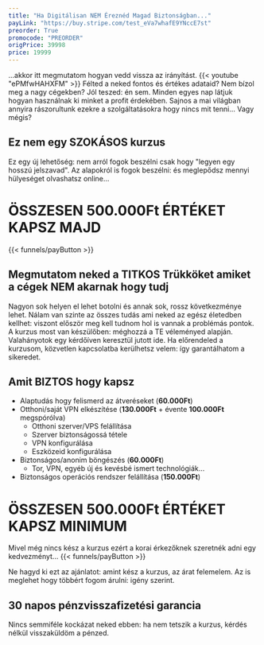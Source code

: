 ```yaml
---
title: "Ha Digitálisan NEM Éreznéd Magad Biztonságban..."
payLink: "https://buy.stripe.com/test_eVa7whafE9YNccE7st"
preorder: True
promocode: "PREORDER"
origPrice: 39998
price: 19999
---
```

...akkor itt megmutatom hogyan vedd vissza az irányítást.
{{< youtube "ePMfwHAHXFM" >}}
Félted a neked fontos és értékes adataid? Nem bízol meg a nagy cégekben? Jól teszed: én sem. Minden egyes nap látjuk hogyan használnak ki minket a profit érdekében. Sajnos a mai világban annyira rászorultunk ezekre a szolgáltatásokra hogy nincs mit tenni... Vagy mégis?

## Ez nem egy SZOKÁSOS kurzus
Ez egy új lehetőség: nem arról fogok beszélni csak hogy "legyen egy hosszú jelszavad". Az alapokról is fogok beszélni: és meglepődsz mennyi hülyeséget olvashatsz online...

# ÖSSZESEN 500.000Ft ÉRTÉKET KAPSZ MAJD
{{< funnels/payButton >}}

## Megmutatom neked a TITKOS Trükköket amiket a cégek NEM akarnak hogy tudj
Nagyon sok helyen el lehet botolni és annak sok, rossz következménye lehet. Nálam van szinte az összes tudás ami neked az egész életedben kellhet: viszont először meg kell tudnom hol is vannak a problémás pontok. A kurzus most van készülőben: méghozzá a TE véleményed alapján. Valahányotok egy kérdőíven keresztül jutott ide. Ha előrendeled a kurzusom, közvetlen kapcsolatba kerülhetsz velem: így garantálhatom a sikeredet.

## Amit BIZTOS hogy kapsz
- Alaptudás hogy felismerd az átveréseket (**60.000Ft**)
- Otthoni/saját VPN elkészítése (**130.000Ft** + évente **100.000Ft** megspórólva)
    - Otthoni szerver/VPS felállítása
    - Szerver biztonságossá tétele
    - VPN konfigurálása
    - Eszközeid konfigurálása
- Biztonságos/anonim böngészés (**60.000Ft**)
    - Tor, VPN, egyéb új és kevésbé ismert technológiák...
- Biztonságos operációs rendszer felállítása (**150.000Ft**)

# ÖSSZESEN 500.000Ft ÉRTÉKET KAPSZ MINIMUM
Mivel még nincs kész a kurzus ezért a korai érkezőknek szeretnék adni egy kedvezményt...
{{< funnels/payButton >}}

Ne hagyd ki ezt az ajánlatot: amint kész a kurzus, az árat felemelem. Az is meglehet hogy többért fogom árulni: igény szerint.

## 30 napos pénzvisszafizetési garancia
Nincs semmiféle kockázat neked ebben: ha nem tetszik a kurzus, kérdés nélkül visszaküldöm a pénzed.
